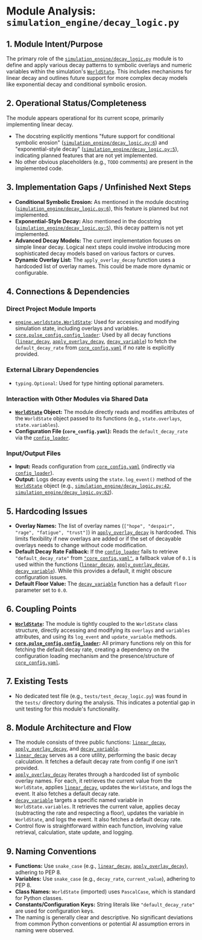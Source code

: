 # Module Analysis: `simulation_engine/decay_logic.py`

## 1. Module Intent/Purpose

The primary role of the [`simulation_engine/decay_logic.py`](../../simulation_engine/decay_logic.py) module is to define and apply various decay patterns to symbolic overlays and numeric variables within the simulation's [`WorldState`](../../simulation_engine/worldstate.py:11). This includes mechanisms for linear decay and outlines future support for more complex decay models like exponential decay and conditional symbolic erosion.

## 2. Operational Status/Completeness

The module appears operational for its current scope, primarily implementing linear decay.
- The docstring explicitly mentions "future support for conditional symbolic erosion" ([`simulation_engine/decay_logic.py:6`](../../simulation_engine/decay_logic.py:6)) and "exponential-style decay" ([`simulation_engine/decay_logic.py:5`](../../simulation_engine/decay_logic.py:5)), indicating planned features that are not yet implemented.
- No other obvious placeholders (e.g., `TODO` comments) are present in the implemented code.

## 3. Implementation Gaps / Unfinished Next Steps

- **Conditional Symbolic Erosion:** As mentioned in the module docstring ([`simulation_engine/decay_logic.py:6`](../../simulation_engine/decay_logic.py:6)), this feature is planned but not implemented.
- **Exponential-Style Decay:** Also mentioned in the docstring ([`simulation_engine/decay_logic.py:5`](../../simulation_engine/decay_logic.py:5)), this decay pattern is not yet implemented.
- **Advanced Decay Models:** The current implementation focuses on simple linear decay. Logical next steps could involve introducing more sophisticated decay models based on various factors or curves.
- **Dynamic Overlay List:** The `apply_overlay_decay` function uses a hardcoded list of overlay names. This could be made more dynamic or configurable.

## 4. Connections & Dependencies

### Direct Project Module Imports
- [`engine.worldstate.WorldState`](../../simulation_engine/worldstate.py:11): Used for accessing and modifying simulation state, including overlays and variables.
- [`core.pulse_config.config_loader`](../../core/pulse_config.py): Used by all decay functions ([`linear_decay`](../../simulation_engine/decay_logic.py:17), [`apply_overlay_decay`](../../simulation_engine/decay_logic.py:29), [`decay_variable`](../../simulation_engine/decay_logic.py:45)) to fetch the `default_decay_rate` from [`core_config.yaml`](../../core/pulse_config.py) if no rate is explicitly provided.

### External Library Dependencies
- `typing.Optional`: Used for type hinting optional parameters.

### Interaction with Other Modules via Shared Data
- **[`WorldState`](../../simulation_engine/worldstate.py:11) Object:** The module directly reads and modifies attributes of the `WorldState` object passed to its functions (e.g., `state.overlays`, `state.variables`).
- **Configuration File (`core_config.yaml`):** Reads the `default_decay_rate` via the [`config_loader`](../../core/pulse_config.py).

### Input/Output Files
- **Input:** Reads configuration from [`core_config.yaml`](../../core/pulse_config.py) (indirectly via [`config_loader`](../../core/pulse_config.py)).
- **Output:** Logs decay events using the `state.log_event()` method of the [`WorldState`](../../simulation_engine/worldstate.py:11) object (e.g., [`simulation_engine/decay_logic.py:42`](../../simulation_engine/decay_logic.py:42), [`simulation_engine/decay_logic.py:62`](../../simulation_engine/decay_logic.py:62)).

## 5. Hardcoding Issues

- **Overlay Names:** The list of overlay names (`["hope", "despair", "rage", "fatigue", "trust"]`) in [`apply_overlay_decay`](../../simulation_engine/decay_logic.py:37) is hardcoded. This limits flexibility if new overlays are added or if the set of decayable overlays needs to change without code modification.
- **Default Decay Rate Fallback:** If the [`config_loader`](../../core/pulse_config.py) fails to retrieve `"default_decay_rate"` from [`"core_config.yaml"`](simulation_engine/decay_logic.py:23), a fallback value of `0.1` is used within the functions ([`linear_decay`](../../simulation_engine/decay_logic.py:23), [`apply_overlay_decay`](../../simulation_engine/decay_logic.py:36), [`decay_variable`](../../simulation_engine/decay_logic.py:57)). While this provides a default, it might obscure configuration issues.
- **Default Floor Value:** The [`decay_variable`](../../simulation_engine/decay_logic.py:45) function has a default `floor` parameter set to `0.0`.

## 6. Coupling Points

- **[`WorldState`](../../simulation_engine/worldstate.py:11):** The module is tightly coupled to the `WorldState` class structure, directly accessing and modifying its `overlays` and `variables` attributes, and using its `log_event` and `update_variable` methods.
- **[`core.pulse_config.config_loader`](../../core/pulse_config.py):** All primary functions rely on this for fetching the default decay rate, creating a dependency on the configuration loading mechanism and the presence/structure of [`core_config.yaml`](../../core/pulse_config.py).

## 7. Existing Tests

- No dedicated test file (e.g., `tests/test_decay_logic.py`) was found in the `tests/` directory during the analysis. This indicates a potential gap in unit testing for this module's functionality.

## 8. Module Architecture and Flow

- The module consists of three public functions: [`linear_decay`](../../simulation_engine/decay_logic.py:17), [`apply_overlay_decay`](../../simulation_engine/decay_logic.py:29), and [`decay_variable`](../../simulation_engine/decay_logic.py:45).
- [`linear_decay`](../../simulation_engine/decay_logic.py:17) serves as a core utility, performing the basic decay calculation. It fetches a default decay rate from config if one isn't provided.
- [`apply_overlay_decay`](../../simulation_engine/decay_logic.py:29) iterates through a hardcoded list of symbolic overlay names. For each, it retrieves the current value from the `WorldState`, applies [`linear_decay`](../../simulation_engine/decay_logic.py:17), updates the `WorldState`, and logs the event. It also fetches a default decay rate.
- [`decay_variable`](../../simulation_engine/decay_logic.py:45) targets a specific named variable in `WorldState.variables`. It retrieves the current value, applies decay (subtracting the rate and respecting a floor), updates the variable in `WorldState`, and logs the event. It also fetches a default decay rate.
- Control flow is straightforward within each function, involving value retrieval, calculation, state update, and logging.

## 9. Naming Conventions

- **Functions:** Use `snake_case` (e.g., [`linear_decay`](../../simulation_engine/decay_logic.py:17), [`apply_overlay_decay`](../../simulation_engine/decay_logic.py:29)), adhering to PEP 8.
- **Variables:** Use `snake_case` (e.g., `decay_rate`, `current_value`), adhering to PEP 8.
- **Class Names:** `WorldState` (imported) uses `PascalCase`, which is standard for Python classes.
- **Constants/Configuration Keys:** String literals like `"default_decay_rate"` are used for configuration keys.
- The naming is generally clear and descriptive. No significant deviations from common Python conventions or potential AI assumption errors in naming were observed.
